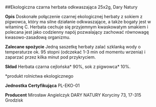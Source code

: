##Ekologiczna czarna herbata odkwaszająca 25x2g, Dary Natury

**Opis** Doskonałe połączenie czarnej ekologicznej herbaty z sokiem z pigwowca, który ma silne działanie odkwaszające, a także bogaty jest w witaminę C. Herbata cechuje się przyjemnym kwaskowatym smakiem i polecana jest jako codzienny napój pozwalający zachować równowagę kwasowo-zasadową organizmu.

**Zalecane spożycie** Jedną saszetkę herbaty zalać szklanką wody o temperaturze ok. 95 stopni (odczekać 1-3 min od momentu wrzenia) i zaparzać przez kilka minut pod przykryciem.

**Skład** Herbata czarna cejlońska\* 90%, sok z pigwowca\* 10%.  

\*produkt rolnictwa ekologicznego

**Jednostka Certyfikująca** PL-EKO-01

**Producent** Mirosław Angielczyk DARY NATURY
Koryciny 73, 17-315 Grodzisk
